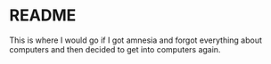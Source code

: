 README
===

This is where I would go if I got amnesia and forgot everything about computers and then decided to get into computers again.
